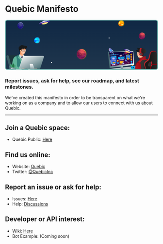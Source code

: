 # Quebic Manifesto

<p>
    <img src="assets/banner.png" alt="LUI"/>
</p>

### Report issues, ask for help, see our roadmap, and latest milestones.
We've created this manifesto in order to be transparent on what we're working on as a company and to allow our users to connect with us about Quebic.

---

## Join a Quebic space:
- Quebic Public: [Here](https://app.quebic.com/i/Rwf8Dh5X26e9)

## Find us online:
- Website: [Quebic](https://quebic.com)
- Twitter: [@QuebicInc](https://twitter.com/QuebicInc)

## Report an issue or ask for help:
- Issues: [Here](https://github.com/QuebicApp/manifesto/issues)
- Help: [Discussions](https://github.com/QuebicApp/manifesto/discussions)

## Developer or API interest:
- Wiki: [Here](https://github.com/QuebicApp/manifesto/wiki)
- Bot Example: (Coming soon)